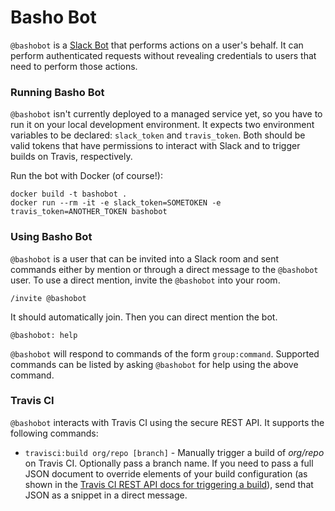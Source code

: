 # Basho Bot

`@bashobot` is a [Slack Bot](https://api.slack.com/bot-users) that performs actions on a user's behalf. It can perform authenticated requests without revealing credentials to users that need to perform those actions.

### Running Basho Bot

`@bashobot` isn't currently deployed to a managed service yet, so you have to run it on your local development environment. It expects two environment variables to be declared: `slack_token` and `travis_token`. Both should be valid tokens that have permissions to interact with Slack and to trigger builds on Travis, respectively.

Run the bot with Docker (of course!):

    docker build -t bashobot .
    docker run --rm -it -e slack_token=SOMETOKEN -e travis_token=ANOTHER_TOKEN bashobot

### Using Basho Bot

`@bashobot` is a user that can be invited into a Slack room and sent commands either by mention or through a direct message to the `@bashobot` user. To use a direct mention, invite the `@bashobot` into your room.

    /invite @bashobot

It should automatically join. Then you can direct mention the bot.

    @bashobot: help

`@bashobot` will respond to commands of the form `group:command`. Supported commands can be listed by asking `@bashobot` for help using the above command.

### Travis CI

`@bashobot` interacts with Travis CI using the secure REST API. It supports the following commands:

- `travisci:build org/repo [branch]` - Manually trigger a build of _org/repo_ on Travis CI. Optionally pass a branch name. If you need to pass a full JSON document to override elements of your build configuration (as shown in the [Travis CI REST API docs for triggering a build](https://docs.travis-ci.com/user/triggering-builds)), send that JSON as a snippet in a direct message.
